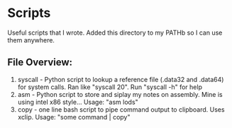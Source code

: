Scripts
=======

Useful scripts that I wrote. Added this directory to my PATHb so I can use them anywhere.

File Overview:
--------------
1. syscall - Python script to lookup a reference file (.data32 and .data64) for system calls. Ran like "syscall 20". Run "syscall -h" for help
2. asm - Python script to store and siplay my notes on assembly. Mine is using intel x86 style... Usage: "asm lods"
3. copy - one line bash script to pipe command output to clipboard. Uses xclip. Usage: "some command | copy"
